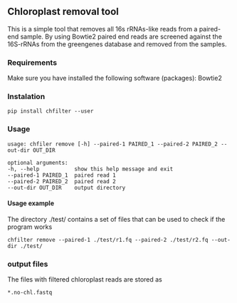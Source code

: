 ## Chloroplast removal tool

This is a simple tool that removes all 16s rRNAs-like reads from a paired-end sample. By using Bowtie2 paired end reads are screened against the 16S-rRNAs from the greengenes database and removed from the samples. 

### Requirements
Make sure you have installed the following software (packages):
    Bowtie2
<!-- BioPython -->

### Instalation

    pip install chfilter --user

<!-- python setup.py install -->
<!-- pip install . --upgrade -->

### Usage
    usage: chfiler remove [-h] --paired-1 PAIRED_1 --paired-2 PAIRED_2 --out-dir OUT_DIR

    optional arguments:
    -h, --help           show this help message and exit
    --paired-1 PAIRED_1  paired read 1
    --paired-2 PAIRED_2  paired read 2
    --out-dir OUT_DIR    output directory

#### Usage example
The directory ./test/ contains a set of files that can be used to check if the program works

    chfilter remove --paired-1 ./test/r1.fq --paired-2 ./test/r2.fq --out-dir ./test/

### output files
The files with filtered chloroplast reads are stored as 
    
    *.no-chl.fastq

